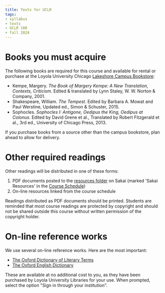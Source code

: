 ```yaml
---
title: Texts for UCLR
tags:
- syllabus
- texts
- UCLR 100
- fall 2024
---
```

<!--
[course reserve]: https://luc.primo.exlibrisgroup.com/discovery/search?query=any,contains,cornelius%20321&tab=CourseReserves&search_scope=CourseReserves&vid=01LUC_INST:01LUC
-->
[resources folder]: https://sakai.luc.edu/x/Bkd6op

# Books you must acquire

The following books are required for this course and available for rental or purchase at the Loyola University Chicago [Lakeshore Campus Bookstore](https://www.bkstr.com/loyolachicagostore/home):

- Kempe, Margery. *The Book of Margery Kempe: A New Translation, Contexts, Criticism*. Edited & translated by Lynn Staley, W. W. Norton & Company, 2001.
- Shakespeare, William. *The Tempest*. Edited by Barbara A. Mowat and Paul Werstine, Updated ed., Simon & Schuster, 2015.
- Sophocles. *Sophocles I: Antigone, Oedipus the King, Oedipus at Colonus*. Edited by David Grene et al., Translated by Robert Fitzgerald et al., 3rd ed., University of Chicago Press, 2013.

If you purchase books from a source other than the campus bookstore, plan ahead to allow for delivery.

# Other required readings
Other readings will be distributed in one of these forms:

1. PDF documents posted to the [resources folder] on Sakai (marked 'Sakai Resources' in the [Course Schedule](#schedule))
1. On-line resources linked from the course schedule

Readings distributed as PDF documents should be printed.
Students are reminded that most course readings are protected by copyright and should not be shared outside this course without written permission of the copyright holder.

# On-line reference works
We use several on-line reference works.
Here are the most important:

- [The Oxford Dictionary of Literary Terms](https://www.oxfordreference.com/display/10.1093/acref/9780198715443.001.0001/acref-9780198715443)
- [The Oxford English Dictionary](https://www.oed.com)

These are available at no additional cost to you, as they have been purchased by Loyola University Libraries for your use.
When prompted, select the option "Sign in through your institution".
